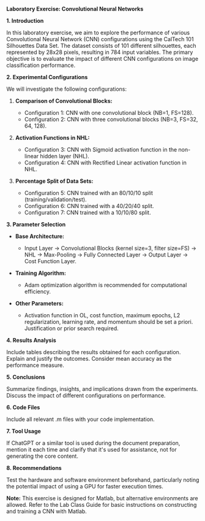 **Laboratory Exercise: Convolutional Neural Networks**

**1. Introduction**

In this laboratory exercise, we aim to explore the performance of various Convolutional Neural Network (CNN) configurations using the CalTech 101 Silhouettes Data Set. The dataset consists of 101 different silhouettes, each represented by 28x28 pixels, resulting in 784 input variables. The primary objective is to evaluate the impact of different CNN configurations on image classification performance.

**2. Experimental Configurations**

We will investigate the following configurations:

1. **Comparison of Convolutional Blocks:**
   - Configuration 1: CNN with one convolutional block (NB=1, FS=128).
   - Configuration 2: CNN with three convolutional blocks (NB=3, FS=32, 64, 128).

2. **Activation Functions in NHL:**
   - Configuration 3: CNN with Sigmoid activation function in the non-linear hidden layer (NHL).
   - Configuration 4: CNN with Rectified Linear activation function in NHL.

3. **Percentage Split of Data Sets:**
   - Configuration 5: CNN trained with an 80/10/10 split (training/validation/test).
   - Configuration 6: CNN trained with a 40/20/40 split.
   - Configuration 7: CNN trained with a 10/10/80 split.

**3. Parameter Selection**

- **Base Architecture:**
  - Input Layer → Convolutional Blocks (kernel size=3, filter size=FS) → NHL → Max-Pooling → Fully Connected Layer → Output Layer → Cost Function Layer.

- **Training Algorithm:**
  - Adam optimization algorithm is recommended for computational efficiency.

- **Other Parameters:**
  - Activation function in OL, cost function, maximum epochs, L2 regularization, learning rate, and momentum should be set a priori. Justification or prior search required.

**4. Results Analysis**

Include tables describing the results obtained for each configuration. Explain and justify the outcomes. Consider mean accuracy as the performance measure.

**5. Conclusions**

Summarize findings, insights, and implications drawn from the experiments. Discuss the impact of different configurations on performance.

**6. Code Files**

Include all relevant .m files with your code implementation.

**7. Tool Usage**

If ChatGPT or a similar tool is used during the document preparation, mention it each time and clarify that it's used for assistance, not for generating the core content.

**8. Recommendations**

Test the hardware and software environment beforehand, particularly noting the potential impact of using a GPU for faster execution times.

**Note:**
This exercise is designed for Matlab, but alternative environments are allowed. Refer to the Lab Class Guide for basic instructions on constructing and training a CNN with Matlab.